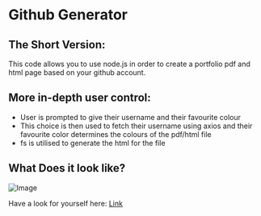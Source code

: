 # Github Generator

## The Short Version:
This code allows you to use node.js in order to create a portfolio pdf and html page based on your github account.

## More in-depth user control:
 * User is prompted to give their username and their favourite colour
 * This choice is then used to fetch their username using axios and their favourite color determines the colours of the pdf/html file
 * fs is utilised to generate the html for the file
 
## What Does it look like?
![Image](working.gif)

Have a look for yourself here: [Link](https://lisaostman.github.io/githubgenerator/)
